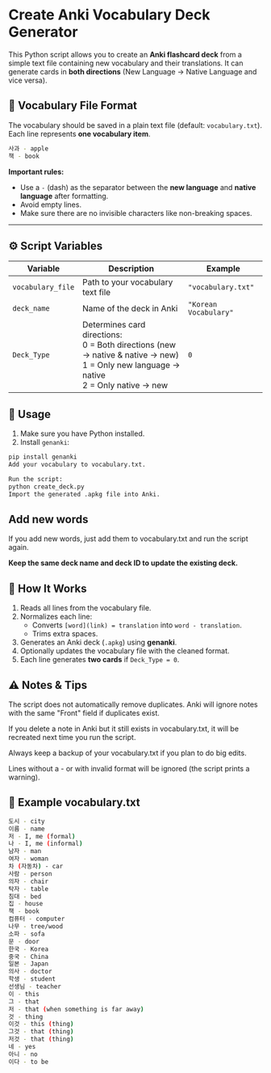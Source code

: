# Create Anki Vocabulary Deck Generator
This Python script allows you to create an **Anki flashcard deck** from a simple text file containing new vocabulary and their translations. It can generate cards in **both directions** (New Language → Native Language and vice versa).


## 📁 Vocabulary File Format

The vocabulary should be saved in a plain text file (default: `vocabulary.txt`).  
Each line represents **one vocabulary item**.

```bash
사과 - apple
책 - book
```

**Important rules:**
- Use a `-` (dash) as the separator between the **new language** and **native language** after formatting.
- Avoid empty lines.
- Make sure there are no invisible characters like non-breaking spaces.

---

## ⚙️ Script Variables

| Variable | Description | Example |
|----------|-------------|---------|
| `vocabulary_file` | Path to your vocabulary text file | `"vocabulary.txt"` |
| `deck_name` | Name of the deck in Anki | `"Korean Vocabulary"` |
| `Deck_Type` | Determines card directions: <br>0 = Both directions (new → native & native → new) <br>1 = Only new language → native <br>2 = Only native → new | `0` |

## 🚀 Usage

1. Make sure you have Python installed.
2. Install `genanki`:

```bash
pip install genanki
Add your vocabulary to vocabulary.txt.

Run the script:
python create_deck.py
Import the generated .apkg file into Anki.
```

## Add new words
If you add new words, just add them to vocabulary.txt and run the script again.

**Keep the same deck name and deck ID to update the existing deck.**

## 📌 How It Works

1. Reads all lines from the vocabulary file.
2. Normalizes each line:
   - Converts `[word](link) = translation` into `word - translation`.
   - Trims extra spaces.
3. Generates an Anki deck (`.apkg`) using **genanki**.
4. Optionally updates the vocabulary file with the cleaned format.
5. Each line generates **two cards** if `Deck_Type = 0`.

## ⚠️ Notes & Tips

The script does not automatically remove duplicates. Anki will ignore notes with the same "Front" field if duplicates exist.

If you delete a note in Anki but it still exists in vocabulary.txt, it will be recreated next time you run the script.

Always keep a backup of your vocabulary.txt if you plan to do big edits.

Lines without a - or with invalid format will be ignored (the script prints a warning).

## 📄 Example vocabulary.txt
```bash
도시 - city
이름 - name
저 - I, me (formal)
나 - I, me (informal)
남자 - man
여자 - woman
차 (자동차) - car
사람 - person
의자 - chair
탁자 - table
침대 - bed
집 - house
책 - book
컴퓨터 - computer
나무 - tree/wood
소파 - sofa
문 - door
한국 - Korea
중국 - China
일본 - Japan
의사 - doctor
학생 - student
선생님 - teacher
이 - this
그 - that
저 - that (when something is far away)
것 - thing
이것 - this (thing)
그것 - that (thing)
저것 - that (thing)
네 - yes
아니 - no
이다 - to be
```
